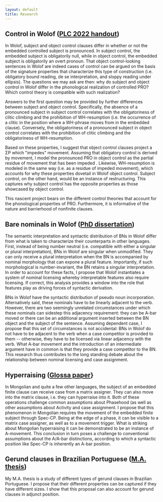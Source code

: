 ```yaml
---
layout: default
title: Research
---
```


## Control in Wolof ([PLC 2022 handout](https://www.dropbox.com/s/5u1iwdfg9lbf1pu/Control_in_Wolof_PLC2022.pdf?dl=0))

In Wolof, subject and object control clauses differ in whether or not the embedded controlled subject is pronounced. In subject control, the embedded subject is obligatorily null, while in object control, the embedded subject is obligatorily an overt pronoun. That object control-looking sentences in Wolof are indeed cases of control can be argued on the basis of the signature properties that characterize this type of construction (i.e. obligatory bound reading, de se interpretation, and sloppy reading under ellipsis). The questions we may ask are then: why do subject and object control in Wolof differ in the phonological realization of controlled PRO? Which control theory is compatible with such realization?

Answers to the first question may be provided by further differences between subject and object control. Specifically, the absence of a pronounced subject in subject control correlates with the obligatoriness of clitic climbing and the prohibition of WH-resumption (i.e. the occurrence of a clitic in the position where a WH-phrase moves from in the embedded clause). Conversely, the obligatoriness of a pronounced subject in object control correlates with the prohibition of clitic climbing and the obligatoriness of WH-resumption.

Based on these properties, I suggest that object control clauses project a ΣP which "impedes" movement. Assuming that obligatory control is derived by movement, I model the pronounced PRO in object control as the partial residue of movement that has been impeded . Likewise, WH-resumption is modeled in the same way (i.e. as a residue of impeded movement), which accounts for why these properties dovetail in Wolof object control. Subject control, on the other hand, would be an instance of restructuring. This captures why subject control has the opposite properties as those showcased by object control.

This nascent project bears on the different control theories that account for the phonological properties of PRO. Furthermore, it is informative of the nature and barrierhood of nonfinite clauses.

## Bare nominals in Wolof ([PhD dissertation](https://dspace.mit.edu/handle/1721.1/139864))

The semantic interpretation and syntactic distribution of BNs in Wolof differ from what is taken to characterize their counterparts in other languages. First, instead of being number neutral (i.e. compatible with either a singular or plural interpretation), BNs in Wolof are singular when unmodified. They can only receive a plural interpretation when the BN is accompanied by nominal morphology that can expone a plural feature. Importantly, if such morphological is number-invariant, the BN retains a singular interpretation. In order to account for these facts, I propose that Wolof instantiates a system of nominal licensing whereby interpretable features also require licensing. If correct, this analysis provides a window into the role that features play as driving forces of syntactic derivation.

BNs in Wolof have the syntactic distribution of pseudo noun incorporation. Alternatively said, these nominals have to be linearly adjacent to the verb. However, there are two seemingly unrelated circumstances under which these nominals can sidestep this adjacency requirement: they can be A-bar moved or there can be an additional argument inserted between the BN object and the subject of the sentence. Assuming dependent case, I propose that this set of circumstances is not accidental: BNs in Wolof do not have to be adjacent to the verb when a case competitor is provided to them -- otherwise, they have to be licensed via linear adjacency with the verb. What A-bar movement and the introduction of an intermediate argument have in common is that they provide a case competitor to the BN. This research thus contributes to the long standing debate about the relationship between nominal licensing and case assignment.

## Hyperraising ([Glossa paper](https://doi.org/10.5334/gjgl.667)}

In Mongolian and quite a few other languages, the subject of an embedded finite clause can receive case from a matrix assigner. They can also move into the matrix clause, i.e. they can hyperraise into it. Both of these operations challenge common assumptions about Phasehood (as well as other assumptions about Activity and case assignment. I propose that this phenomenon in Mongolian requires the movement of the embedded finite subject through Spec-CP. Being at the edge of a phase, it can be visible to a matrix case assigner, as well as to a movement trigger. What is striking about Mongolian hyperraising it can be demonstrated to be an instance of A-movement. This conclusion in turn poses a challenge to conventional assumptions about the A/A-bar distinctions, according to which a syntactic position like Spec-CP is inherently an A-bar position.

## Gerund clauses in Brazilian Portuguese ([M.A. thesis](https://ling.auf.net/lingbuzz/002715))

My M.A. thesis is a study of different types of gerund clauses in Brazilian Portuguese. I propose that their different properties can be captured if they have different sizes. I show that this proposal can also account for gerund clauses in adjunct position.

